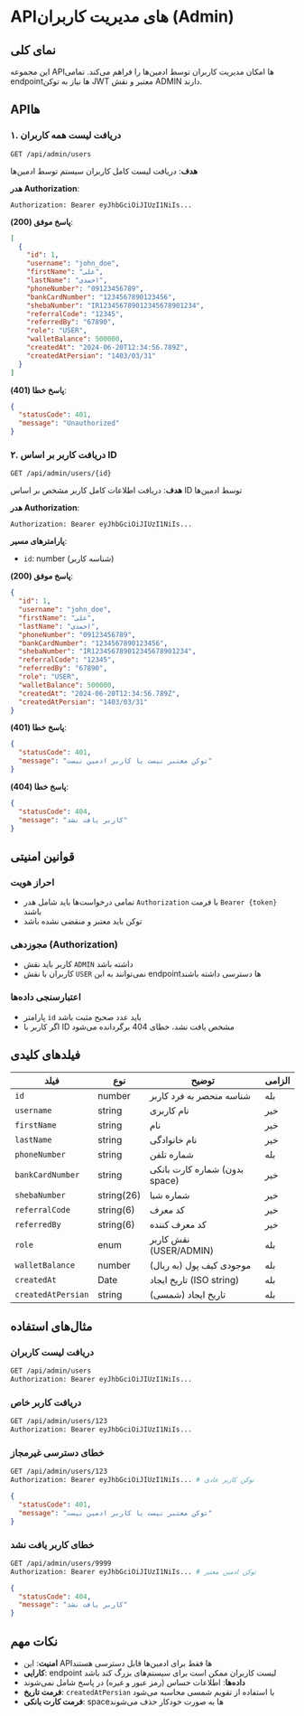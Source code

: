 # APIهای مدیریت کاربران (Admin)

## نمای کلی
این مجموعه APIها امکان مدیریت کاربران توسط ادمین‌ها را فراهم می‌کند. تمامی endpointها نیاز به توکن JWT معتبر و نقش ADMIN دارند.

## APIها

### ۱. دریافت لیست همه کاربران
```
GET /api/admin/users
```

**هدف**: دریافت لیست کامل کاربران سیستم توسط ادمین‌ها

**هدر Authorization**:
```
Authorization: Bearer eyJhbGciOiJIUzI1NiIs...
```

**پاسخ موفق (200)**:
```json
[
  {
    "id": 1,
    "username": "john_doe",
    "firstName": "علی",
    "lastName": "احمدی",
    "phoneNumber": "09123456789",
    "bankCardNumber": "1234567890123456",
    "shebaNumber": "IR123456789012345678901234",
    "referralCode": "12345",
    "referredBy": "67890",
    "role": "USER",
    "walletBalance": 500000,
    "createdAt": "2024-06-20T12:34:56.789Z",
    "createdAtPersian": "1403/03/31"
  }
]
```

**پاسخ خطا (401)**:
```json
{
  "statusCode": 401,
  "message": "Unauthorized"
}
```

### ۲. دریافت کاربر بر اساس ID
```
GET /api/admin/users/{id}
```

**هدف**: دریافت اطلاعات کامل کاربر مشخص بر اساس ID توسط ادمین‌ها

**هدر Authorization**:
```
Authorization: Bearer eyJhbGciOiJIUzI1NiIs...
```

**پارامترهای مسیر**:
- `id`: number (شناسه کاربر)

**پاسخ موفق (200)**:
```json
{
  "id": 1,
  "username": "john_doe",
  "firstName": "علی",
  "lastName": "احمدی",
  "phoneNumber": "09123456789",
  "bankCardNumber": "1234567890123456",
  "shebaNumber": "IR123456789012345678901234",
  "referralCode": "12345",
  "referredBy": "67890",
  "role": "USER",
  "walletBalance": 500000,
  "createdAt": "2024-06-20T12:34:56.789Z",
  "createdAtPersian": "1403/03/31"
}
```

**پاسخ خطا (401)**:
```json
{
  "statusCode": 401,
  "message": "توکن معتبر نیست یا کاربر ادمین نیست"
}
```

**پاسخ خطا (404)**:
```json
{
  "statusCode": 404,
  "message": "کاربر یافت نشد"
}
```

## قوانین امنیتی

### احراز هویت
- تمامی درخواست‌ها باید شامل هدر `Authorization` با فرمت `Bearer {token}` باشند
- توکن باید معتبر و منقضی نشده باشد

### مجوزدهی (Authorization)
- کاربر باید نقش `ADMIN` داشته باشد
- کاربران با نقش `USER` نمی‌توانند به این endpointها دسترسی داشته باشند

### اعتبارسنجی داده‌ها
- پارامتر `id` باید عدد صحیح مثبت باشد
- اگر کاربر با ID مشخص یافت نشد، خطای 404 برگردانده می‌شود

## فیلدهای کلیدی

| فیلد | نوع | توضیح | الزامی |
|------|-----|-------|--------|
| `id` | number | شناسه منحصر به فرد کاربر | بله |
| `username` | string | نام کاربری | خیر |
| `firstName` | string | نام | خیر |
| `lastName` | string | نام خانوادگی | خیر |
| `phoneNumber` | string | شماره تلفن | بله |
| `bankCardNumber` | string | شماره کارت بانکی (بدون space) | خیر |
| `shebaNumber` | string(26) | شماره شبا | خیر |
| `referralCode` | string(6) | کد معرف | خیر |
| `referredBy` | string(6) | کد معرف کننده | خیر |
| `role` | enum | نقش کاربر (USER/ADMIN) | بله |
| `walletBalance` | number | موجودی کیف پول (به ریال) | بله |
| `createdAt` | Date | تاریخ ایجاد (ISO string) | بله |
| `createdAtPersian` | string | تاریخ ایجاد (شمسی) | بله |

## مثال‌های استفاده

### دریافت لیست کاربران
```bash
GET /api/admin/users
Authorization: Bearer eyJhbGciOiJIUzI1NiIs...
```

### دریافت کاربر خاص
```bash
GET /api/admin/users/123
Authorization: Bearer eyJhbGciOiJIUzI1NiIs...
```

### خطای دسترسی غیرمجاز
```bash
GET /api/admin/users/123
Authorization: Bearer eyJhbGciOiJIUzI1NiIs... # توکن کاربر عادی
```
```json
{
  "statusCode": 401,
  "message": "توکن معتبر نیست یا کاربر ادمین نیست"
}
```

### خطای کاربر یافت نشد
```bash
GET /api/admin/users/9999
Authorization: Bearer eyJhbGciOiJIUzI1NiIs... # توکن ادمین معتبر
```
```json
{
  "statusCode": 404,
  "message": "کاربر یافت نشد"
}
```

## نکات مهم

- **امنیت**: این APIها فقط برای ادمین‌ها قابل دسترسی هستند
- **کارایی**: endpoint لیست کاربران ممکن است برای سیستم‌های بزرگ کند باشد
- **داده‌ها**: اطلاعات حساس (رمز عبور و غیره) در پاسخ شامل نمی‌شوند
- **فرمت تاریخ**: `createdAtPersian` با استفاده از تقویم شمسی محاسبه می‌شود
- **فرمت کارت بانکی**: spaceها به صورت خودکار حذف می‌شوند
